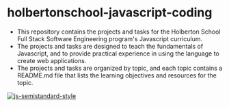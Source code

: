 # holbertonschool-javascript-coding
  - This repository contains the projects and tasks for the Holberton School Full Stack Software Engineering program's Javascript curriculum.
  - The projects and tasks are designed to teach the fundamentals of Javascript, and to provide practical experience in using the language to create web applications.
  - The projects and tasks are organized by topic, and each topic contains a README.md file that lists the learning objectives and resources for the topic.

[![js-semistandard-style](https://raw.githubusercontent.com/standard/semistandard/master/badge.svg)](https://github.com/standard/semistandard)
